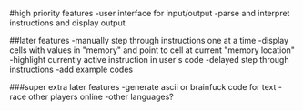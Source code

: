 #high priority features
-user interface for input/output
-parse and interpret instructions and display output

##later features
-manually step through instructions one at a time
-display cells with values in "memory" and point to cell at current "memory location"
-highlight currently active instruction in user's code
-delayed step through instructions
-add example codes

###super extra later features
-generate ascii or brainfuck code for text
-race other players online
-other languages?
